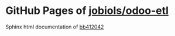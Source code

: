 GitHub Pages of [jobiols/odoo-etl](https://github.com/jobiols/odoo-etl.git)
===
Sphinx html documentation of [bb412042](https://github.com/jobiols/odoo-etl/tree/bb41204218b690fdaefb5ba8435e16e8d5bb8bf1)
